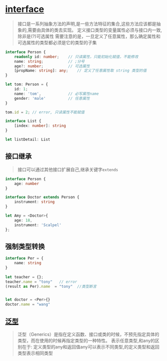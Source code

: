 # [interface](https://ts.xcatliu.com/basics/type-of-object-interfaces.html)
> 接口是一系列抽象方法的声明,是一些方法特征的集合,这些方法应该都是抽象的,需要由具体的类去实现。
> 定义接口类型的变量属性必须与接口内一致,除非是(?)可选属性
> 需要注意的是，一旦定义了任意属性，那么确定属性和可选属性的类型都必须是它的类型的子集

```ts
interface Person {
	readonly id: number;	// 只读属性，只能初始化赋值，不能修改
	name: string;			// ;分号
	age?: number; 			// 可选属性
	[propName: string]: any;	// 定义了任意属性取 string 类型的值
}

let tom: Person = {
	id: 1;
	name: 'tom',			// 必写属性name
	gender: 'male'			// 任意属性
}

tom.id = 2; // error, 只读属性不能赋值
```
```typescript
interface List {
	[index: number]: string
}

let listDetail: List
```

## 接口继承
> 接口可以通过其他接口扩展自己,继承关键字`extends`

```typescript
interface Person {
	age: number
}

interface Doctor extends Person {
	instrument: string
}

let Amy = <Doctor>{
	age: 18,
	instrument: 'Scalpel'
};
```

## 强制类型转换
```ts
interface Per = {
	name: string
}
 
let teacher = {};
teacher.name = "tony"	// error
(result as Per).name  = "tony"	//类型断言


let doctor = <Per>{}
doctor.name = "wang"
```

## <T> [泛型](https://ts.xcatliu.com/advanced/generics.html)
> 泛型（Generics）是指在定义函数、接口或类的时候，不预先指定具体的类型，而在使用的时候再指定类型的一种特性。
> <T>表示任意类型,<T>和any的区别在于: 定义类型的any和返回值any可以表示不同类型,<T>的定义类型和返回类型表示相同类型
```ts

```